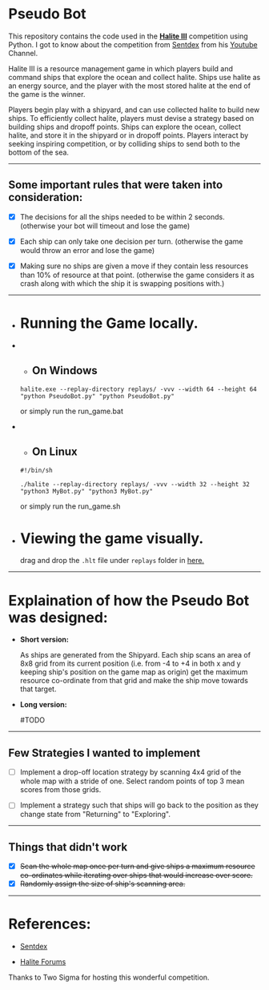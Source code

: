 <h1>Pseudo Bot</h1>

This repository contains the code used in the [**Halite III**](https://halite.io/) competition using Python. I got to know about the competition from [Sentdex](https://github.com/Sentdex/) from his [Youtube](https://www.youtube.com/sentdex) Channel.

Halite III is a resource management game in which players build and command ships that explore the ocean and collect halite. Ships use halite as an energy source, and the player with the most stored halite at the end of the game is the winner.

Players begin play with a shipyard, and can use collected halite to build new ships. To efficiently collect halite, players must devise a strategy based on building ships and dropoff points. Ships can explore the ocean, collect halite, and store it in the shipyard or in dropoff points. Players interact by seeking inspiring competition, or by colliding ships to send both to the bottom of the sea.

***

<h2>Some important rules that were taken into consideration:</h2>

- [x] The decisions for all the ships needed to be within 2 seconds. (otherwise your bot will timeout and lose the game)

- [x] Each ship can only take one decision per turn. (otherwise the game would throw an error and lose the game)

- [x] Making sure no ships are given a move if they contain less resources than 10% of resource at that point. (otherwise the game considers it as crash along with which the ship it is swapping positions with.)

***

* <h1>Running the Game locally.</h1>

* * <h2>On Windows</h2>

  `halite.exe --replay-directory replays/ -vvv --width 64 --height 64 "python PseudoBot.py" "python PseudoBot.py"`
  
  or simply run the run_game.bat

* * <h2>On Linux</h2>

  ```
  #!/bin/sh

  ./halite --replay-directory replays/ -vvv --width 32 --height 32 "python3 MyBot.py" "python3 MyBot.py"
  ```
  
  or simply run the run_game.sh

* <h1>Viewing the game visually.</h1>

  drag and drop the `.hlt` file under `replays` folder in [here.](https://halite.io/watch-games)

***

<h1>Explaination of how the Pseudo Bot was designed:</h1>

* <b>Short version:</b>

  As ships are generated from the Shipyard. Each ship scans an area of 8x8 grid from its current position (i.e. from -4 to +4 in both x and y keeping ship's position on the game map as origin) get the maximum resource co-ordinate from that grid and make the ship move towards that target.

* <b>Long version:</b>

  #TODO

***


<h2>Few Strategies I wanted to implement</h2>

- [ ] Implement a drop-off location strategy by scanning 4x4 grid of the whole map with a stride of one. Select random points of top 3 mean scores from those grids.

- [ ] Implement a strategy such that ships will go back to the position as they change state from "Returning" to "Exploring".

***

<h2>Things that didn't work</h2>

- [x] ~~Scan the whole map once per turn and give ships a maximum resource co-ordinates while iterating over ships that would increase over score.~~
- [x] ~~Randomly assign the size of ship's scanning area.~~

***

<h1>References:</h1>

* [Sentdex](https://www.youtube.com/sentdex)

* [Halite Forums](https://forums.halite.io/)


Thanks to Two Sigma for hosting this wonderful competition.
